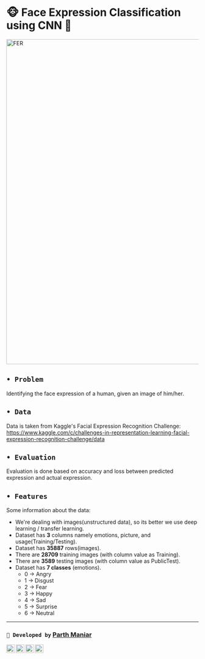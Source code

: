 # 🐵 Face Expression Classification using CNN 🚀

<a href="https://github.com/officialpm">
  <img   align="center" alt="FER" width="850px"  src="https://i.ibb.co/PjkBvPm/Face-Expression-Classification.png" />
</a>

## `• Problem`

Identifying the face expression of a human, given an image of him/her.

## `• Data`
  
Data is taken from Kaggle's Facial Expression Recognition Challenge:
https://www.kaggle.com/c/challenges-in-representation-learning-facial-expression-recognition-challenge/data


## `• Evaluation`

Evaluation is done based on accuracy and loss between predicted expression and actual expression.

## `• Features`

Some information about the data:
* We're dealing with images(unstructured data), so its better we use deep learning / transfer learning.
* Dataset has **3** columns namely emotions, picture, and usage(Training/Testing).
* Dataset has **35887** rows(images).
* There are **28709** training images (with column value as Training).
* There are **3589** testing images (with column value as PublicTest).
* Dataset has **7 classes** (emotions).
  * 0 -> Angry
  * 1 -> Disgust
  * 2 -> Fear
  * 3 -> Happy
  * 4 -> Sad
  * 5 -> Surprise
  * 6 -> Neutral

---
### **`💚 Developed by`** [Parth Maniar](https://github.com/officialpm)

<div>
<a href="https://twitter.com/parthcodes">
  <img   align="left" alt="Parth | Twitter" width="22px"  src="https://cdn.jsdelivr.net/npm/simple-icons@v3/icons/twitter.svg" />
</a>
<a href="https://www.linkedin.com/in/parthdmaniar/">
  <img align="left" alt="Parth's LinkdeIn" width="22px" src="https://cdn.jsdelivr.net/npm/simple-icons@v3/icons/linkedin.svg" />
</a>
<a href="https://t.me/parthmaniar">
  <img align="left" alt="Parth's Telegram" width="22px" src="https://cdn.jsdelivr.net/npm/simple-icons@v3/icons/telegram.svg" />
</a>
<a href="https://www.instagram.com/parthroxx/">
  <img align="left" alt="Parth's Instagram" width="22px" src="https://cdn.jsdelivr.net/npm/simple-icons@v3/icons/instagram.svg" />
</a>
</div>
<br/>
